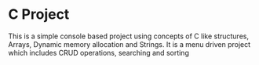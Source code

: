 # C Project
This is a simple console based project using concepts of C like structures, Arrays, Dynamic memory allocation and Strings. It is a menu driven project which includes CRUD operations, searching and sorting
